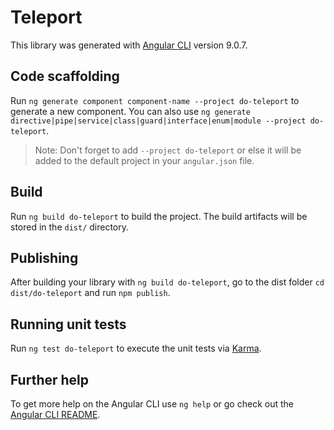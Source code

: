 # Teleport

This library was generated with [Angular CLI](https://github.com/angular/angular-cli) version 9.0.7.

## Code scaffolding

Run `ng generate component component-name --project do-teleport` to generate a new component. You can also use `ng generate directive|pipe|service|class|guard|interface|enum|module --project do-teleport`.
> Note: Don't forget to add `--project do-teleport` or else it will be added to the default project in your `angular.json` file. 

## Build

Run `ng build do-teleport` to build the project. The build artifacts will be stored in the `dist/` directory.

## Publishing

After building your library with `ng build do-teleport`, go to the dist folder `cd dist/do-teleport` and run `npm publish`.

## Running unit tests

Run `ng test do-teleport` to execute the unit tests via [Karma](https://karma-runner.github.io).

## Further help

To get more help on the Angular CLI use `ng help` or go check out the [Angular CLI README](https://github.com/angular/angular-cli/blob/master/README.md).
